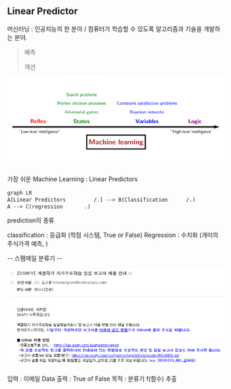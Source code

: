 ## Linear Predictor

머신러닝 : 인공지능의 한 분야  /  컴퓨터가 학습할 수 있도록 알고리즘과 기술을 개발하는 분야.

> 예측     
> 
> 개선
> 
> 

<img src=./image/Machine_Learning.png>

가장 쉬운 Machine Learning : Linear Predictors


```mermaid
graph LR
A[Linear Predictors         /.] --> B(Classification      /.)
A --> C(regression       .)
```

prediction의 종류

classification : 등급화  (학점 시스템, True or False)
Regression : 수치화 (개미의 주식가격 예측, )




-- 스팸메일 분류기 --

<img src=./image/email.png>

입력 :  이메일 Data
출력 :  True of False
목적 : 분류기 f(함수) 추출

<!--stackedit_data:
eyJoaXN0b3J5IjpbLTEwMTIzODkwNzksMTE3MTMzMDgyLDkwOD
Q2OTgxNywtNjU3NTI3MDc4LDE1MTAyNTYyNjQsLTU5ODc2OTE2
NCwxODUzNTIyNDA5LC0yMDg4NzQ2NjEyXX0=
-->